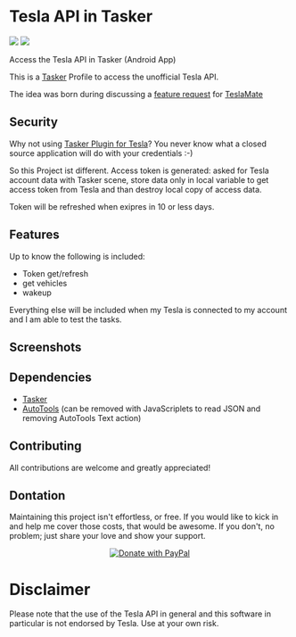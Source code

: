 # Tesla API in Tasker
[![](https://img.shields.io/github/v/release/JakobLichterfeld/Tesla_API_in_Tasker)](https://github.com/JakobLichterfeld/Tesla_API_in_Tasker/releases/latest)
[![](https://img.shields.io/badge/Donate-PayPal-informational.svg?logo=paypal)](https://www.paypal.com/cgi-bin/webscr?cmd=_s-xclick&hosted_button_id=4GWXFMNWKC7UL&source=url)

Access the Tesla API in Tasker (Android App)

This is a [Tasker](https://play.google.com/store/apps/details?id=net.dinglisch.android.taskerm) Profile to access the unofficial Tesla API.

The idea was born during discussing a [feature request](https://github.com/adriankumpf/teslamate/issues/156) for [TeslaMate](https://github.com/adriankumpf/teslamate)

## Security
Why not using [Tasker Plugin for Tesla](https://play.google.com/store/apps/details?id=com.crazydog.teslatasker)? You never know what a closed source application will do with your credentials :-)

So this Project ist different.
Access token is generated: asked for Tesla account data with Tasker scene, store data only in local variable to get access token from Tesla and than destroy local copy of access data.

Token will be refreshed when exipres in 10 or less days.

## Features
Up to know the following is included:

- Token get/refresh
- get vehicles
- wakeup

Everything else will be included when my Tesla is connected to my account and I am able to test the tasks.

## Screenshots

## Dependencies

- [Tasker](https://play.google.com/store/apps/details?id=net.dinglisch.android.taskerm)
- [AutoTools](https://play.google.com/store/apps/details?id=com.joaomgcd.autotools) (can be removed with JavaScriplets to read JSON and removing AutoTools Text action)

## Contributing
All contributions are welcome and greatly appreciated!

## Dontation
Maintaining this project isn't effortless, or free. If you would like to kick in and help me cover those costs, that would be awesome. If you don't, no problem; just share your love and show your support.

<p align="center">
  <a href="https://www.paypal.com/cgi-bin/webscr?cmd=_s-xclick&hosted_button_id=4GWXFMNWKC7UL&source=url">
    <img src="https://www.paypalobjects.com/en_US/i/btn/btn_donate_LG.gif" alt="Donate with PayPal" />
  </a>
</p>


# Disclaimer
Please note that the use of the Tesla API in general and this software in particular is not endorsed by Tesla. Use at your own risk.
